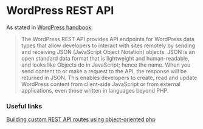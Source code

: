 # WordPress REST API

As stated in [WordPress handbook](https://developer.wordpress.org/rest-api/):

>The WordPress REST API provides API endpoints for WordPress data types that allow developers to interact with sites remotely by sending and receiving JSON (JavaScript Object Notation) objects. JSON is an open standard data format that is lightweight and human-readable, and looks like Objects do in JavaScript; hence the name. When you send content to or make a request to the API, the response will be returned in JSON. This enables developers to create, read and update WordPress content from client-side JavaScript or from external applications, even those written in languages beyond PHP.

### Useful links

[Building custom REST API routes using object-oriented php](https://torquemag.io/2016/08/building-custom-rest-api-routes-using-object-oriented-php/)
